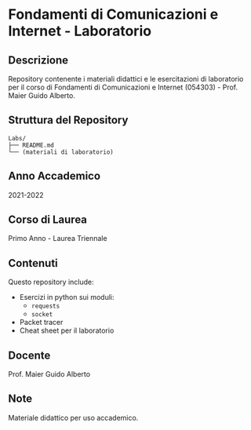 # Fondamenti di Comunicazioni e Internet - Laboratorio

## Descrizione
Repository contenente i materiali didattici e le esercitazioni di laboratorio per il corso di Fondamenti di Comunicazioni e Internet (054303) - Prof. Maier Guido Alberto.

## Struttura del Repository
```
Labs/
├── README.md
└── (materiali di laboratorio)
```

## Anno Accademico
2021-2022

## Corso di Laurea
Primo Anno - Laurea Triennale

## Contenuti
Questo repository include:
- Esercizi in python sui moduli:
    - `requests`
    - `socket`
- Packet tracer
- Cheat sheet per il laboratorio

## Docente
Prof. Maier Guido Alberto

## Note
Materiale didattico per uso accademico.
